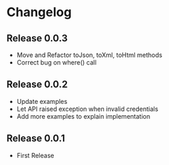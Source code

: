 # Changelog #

## Release 0.0.3 ##

* Move and Refactor toJson, toXml, toHtml methods
* Correct bug on where() call

## Release 0.0.2 ##

* Update examples
* Let API raised exception when invalid credentials
* Add more examples to explain implementation

## Release 0.0.1 ##

* First Release

